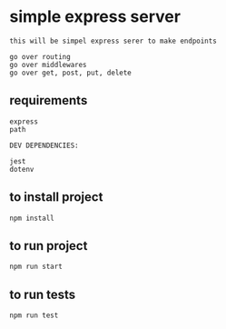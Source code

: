 # simple express server

```
this will be simpel express serer to make endpoints

go over routing
go over middlewares
go over get, post, put, delete
```

## requirements

    express
    path

    DEV DEPENDENCIES:

    jest
    dotenv

## to install project

    npm install

## to run project

    npm run start

## to run tests

    npm run test
